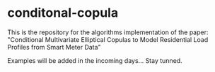 # conditonal-copula
This is the repository for the algorithms implementation of the paper: "Conditional Multivariate Elliptical Copulas to Model Residential Load Profiles from Smart Meter Data"

Examples will be added in the incoming days... Stay tunned.

